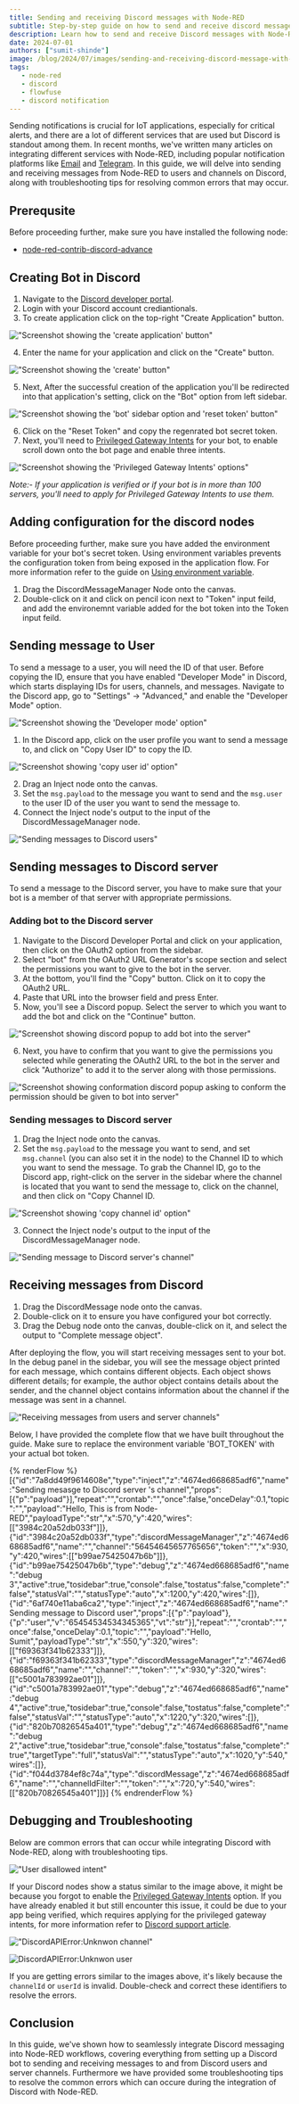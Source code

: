 ```yaml
---
title: Sending and receiving Discord messages with Node-RED
subtitle: Step-by-step guide on how to send and receive discord messages with Node-RED.
description: Learn how to send and receive Discord messages with Node-RED.
date: 2024-07-01
authors: ["sumit-shinde"]
image: /blog/2024/07/images/sending-and-receiving-discord-message-with-node-red.png
tags:
   - node-red
   - discord
   - flowfuse
   - discord notification
---
```


Sending notifications is crucial for IoT applications, especially for critical alerts, and there are a lot of different services that are used but Discord is standout among them. In recent months, we've written many articles on integrating different services with Node-RED, including popular notification platforms like [Email](/node-red/notification/email/) and [Telegram](/node-red/notification/telegram/). In this guide, we will delve into sending and receiving messages from Node-RED to users and channels on Discord, along with troubleshooting tips for resolving common errors that may occur.

<!--more-->

## Prerequsite

Before proceeding further, make sure you have installed the following node:

- [node-red-contrib-discord-advance](https://flows.nodered.org/node/node-red-contrib-discord-advanced)

## Creating Bot in Discord

1. Navigate to the [Discord developer portal](https://discord.com/developers/applications).
2. Login with your Discord account crediantionals.
3. To create application click on the top-right "Create Application" button.

!["Screenshot showing the 'create application' button"](./images/discord-with-node-red-new-application-button.png "Screenshot showing the 'create application' button")

4. Enter the name for your application and click on the "Create" button.

!["Screenshot showing the 'create' button"](./images/discord-with-node-red-create-app.png "Screenshot showing the 'create' button")

5. Next, After the successful creation of the application you'll be redirected into that application's setting, click on the "Bot" option from left sidebar.

!["Screenshot showing the 'bot' sidebar option and 'reset token' button"](./images/discord-with-node-red-bot-reset-token.png "Screenshot showing the 'bot' sidebar option and 'reset token' button")

6. Click on the "Reset Token" and copy the regenrated bot secret token.
7. Next, you'll need to [Privileged Gateway Intents](https://discord.com/developers/docs/topics/gateway#gateway-intents) for your bot, to enable scroll down onto the bot page and enable three intents.

!["Screenshot showing the 'Privileged Gateway Intents' options"](./images/discord-with-node-red-privillage-itents.png "Screenshot showing the 'Privileged Gateway Intents' options")

*Note:- If your application is verified or if your bot is in more than 100 servers, you'll need to apply for Privileged Gateway Intents to use them.* 

## Adding configuration for the discord nodes

Before proceeding further, make sure you have added the environment variable for your bot's secret token. Using environment variables prevents the configuration token from being exposed in the application flow. For more information refer to the guide on [Using environment variable](/blog/2023/01/environment-variables-in-node-red/).

1. Drag the DiscordMessageManager Node onto the canvas.
2. Double-click on it and click on pencil icon next to "Token" input feild, and add the environemnt variable added for the bot token into the Token input feild.

## Sending message to User

To send a message to a user, you will need the ID of that user. Before copying the ID, ensure that you have enabled "Developer Mode" in Discord, which starts displaying IDs for users, channels, and messages. Navigate to the Discord app, go to "Settings" -> "Advanced," and enable the "Developer Mode" option.

!["Screenshot showing the 'Developer mode' option"](./images/discord-with-node-red-developer-mode.png "Screenshot showing the 'Developer mode' option")

1. In the Discord app, click on the user profile you want to send a message to, and click on "Copy User ID" to copy the ID.

!["Screenshot showing 'copy user id' option"](./images/discord-with-node-red-user-id.png "Screenshot showing 'copy user id' option")

2. Drag an Inject node onto the canvas.
3. Set the `msg.payload` to the message you want to send and the `msg.user` to the user ID of the user you want to send the message to.
4. Connect the Inject node's output to the input of the DiscordMessageManager node.

!["Sending messages to Discord users"](./images/discord-with-node-red-sending-msg-to-user.gif "Sending messages to Discord users")

## Sending messages to Discord server

To send a message to the Discord server, you have to make sure that your bot is a member of that server with appropriate permissions.

### Adding bot to the Discord server

1. Navigate to the Discord Developer Portal and click on your application, then click on the OAuth2 option from the sidebar.
2. Select "bot" from the OAuth2 URL Generator's scope section and select the permissions you want to give to the bot in the server.
3. At the bottom, you'll find the "Copy" button. Click on it to copy the OAuth2 URL.
4. Paste that URL into the browser field and press Enter.
5. Now, you'll see a Discord popup. Select the server to which you want to add the bot and click on the "Continue" button.

!["Screenshot showing discord popup to add bot into the server"](./images/discord-with-node-red-select-the-server.png "Screenshot showing discord popup to add bot into the server")

6. Next, you have to confirm that you want to give the permissions you selected while generating the OAuth2 URL to the bot in the server and click "Authorize" to add it to the server along with those permissions.

!["Screenshot showing conformation discord popup asking to conform the permission should be given to bot into server"](./images/discord-with-node-red-conform-add-to-server.png "Screenshot showing conformation discord popup asking to conform the permission should be given to bot into server")

### Sending messages to Discord server

1. Drag the Inject node onto the canvas.
2. Set the `msg.payload` to the message you want to send, and set `msg.channel` (you can also set it in the node) to the Channel ID to which you want to send the message. To grab the Channel ID, go to the Discord app, right-click on the server in the sidebar where the channel is located that you want to send the message to, click on the channel, and then click on "Copy Channel ID.

!["Screenshot showing 'copy channel id' option"](./images/discord-with-node-red-channel-id.png "Screenshot showing 'copy channel id' option")

3. Connect the Inject node's output to the input of the DiscordMessageManager node.

!["Sending message to Discord server's channel"](./images/discord-with-node-red-sending-msg-to-server.gif "Sending message to Discord server's channel")

## Receiving messages from Discord

1. Drag the DiscordMessage node onto the canvas.
2. Double-click on it to ensure you have configured your bot correctly.
3. Drag the Debug node onto the canvas, double-click on it, and select the output to "Complete message object".

After deploying the flow, you will start receiving messages sent to your bot. In the debug panel in the sidebar, you will see the message object printed for each message, which contains different objects. Each object shows different details; for example, the author object contains details about the sender, and the channel object contains information about the channel if the message was sent in a channel.

!["Receiving messages from users and server channels"](./images/discord-with-node-red-receiving-messages.gif "Receiving messages from users and server channels")

Below, I have provided the complete flow that we have built throughout the guide. Make sure to replace the environment variable 'BOT_TOKEN' with your actual bot token.

{% renderFlow %}
[{"id":"7a8dd49f9614608e","type":"inject","z":"4674ed668685adf6","name":"Sending mesasge to Discord server 's channel","props":[{"p":"payload"}],"repeat":"","crontab":"","once":false,"onceDelay":0.1,"topic":"","payload":"Hello,  This is from Node-RED","payloadType":"str","x":570,"y":420,"wires":[["3984c20a52db033f"]]},{"id":"3984c20a52db033f","type":"discordMessageManager","z":"4674ed668685adf6","name":"","channel":"56454645657765656","token":"","x":930,"y":420,"wires":[["b99ae75425047b6b"]]},{"id":"b99ae75425047b6b","type":"debug","z":"4674ed668685adf6","name":"debug 3","active":true,"tosidebar":true,"console":false,"tostatus":false,"complete":"false","statusVal":"","statusType":"auto","x":1200,"y":420,"wires":[]},{"id":"6af740e11aba6ca2","type":"inject","z":"4674ed668685adf6","name":"Sending message to Discord user","props":[{"p":"payload"},{"p":"user","v":"65454534534345365","vt":"str"}],"repeat":"","crontab":"","once":false,"onceDelay":0.1,"topic":"","payload":"Hello, Sumit","payloadType":"str","x":550,"y":320,"wires":[["f69363f341b62333"]]},{"id":"f69363f341b62333","type":"discordMessageManager","z":"4674ed668685adf6","name":"","channel":"","token":"","x":930,"y":320,"wires":[["c5001a783992ae01"]]},{"id":"c5001a783992ae01","type":"debug","z":"4674ed668685adf6","name":"debug 4","active":true,"tosidebar":true,"console":false,"tostatus":false,"complete":"false","statusVal":"","statusType":"auto","x":1220,"y":320,"wires":[]},{"id":"820b70826545a401","type":"debug","z":"4674ed668685adf6","name":"debug 2","active":true,"tosidebar":true,"console":false,"tostatus":false,"complete":"true","targetType":"full","statusVal":"","statusType":"auto","x":1020,"y":540,"wires":[]},{"id":"f044d3784ef8c74a","type":"discordMessage","z":"4674ed668685adf6","name":"","channelIdFilter":"","token":"","x":720,"y":540,"wires":[["820b70826545a401"]]}]
{% endrenderFlow %}

## Debugging and Troubleshooting

Below are common errors that can occur while integrating Discord with Node-RED, along with troubleshooting tips.

!["User disallowed intent"](./images/discord-with-node-red-error-3.png "User disallowed intent")

If your Discord nodes show a status similar to the image above, it might be because you forgot to enable the [Privileged Gateway Intents](https://discord.com/developers/docs/topics/gateway#gateway-intents) option. If you have already enabled it but still encounter this issue, it could be due to your app being verified, which requires applying for the privileged gateway intents, for more information refer to [Discord support article](https://support-dev.discord.com/hc/en-us/articles/6205754771351-How-do-I-get-Privileged-Intents-for-my-bot).

!["DiscordAPIError:Unknwon channel"](./images/discord-with-node-red-error-2.png "DiscordAPIError:Unknwon channel")

![DiscordAPIError:Unknwon user](./images/discord-with-node-red-error-1.png "DiscordAPIError:Unknwon user")

If you are getting errors similar to the images above, it's likely because the `channelId` or `userId` is invalid. Double-check and correct these identifiers to resolve the errors.

## Conclusion

In this guide, we've shown how to seamlessly integrate Discord messaging into Node-RED workflows, covering everything from setting up a Discord bot to sending and receiving messages to and from Discord users and server channels. Furthermore we have provided some troubleshooting tips to resolve the common errors which can occure during the integration of Discord with Node-RED.